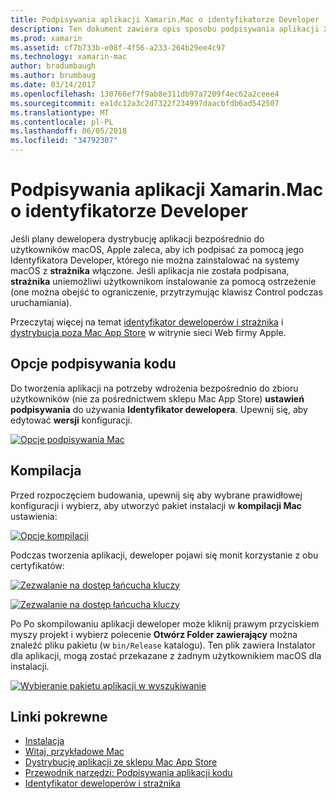 ```yaml
---
title: Podpisywania aplikacji Xamarin.Mac o identyfikatorze Developer
description: Ten dokument zawiera opis sposobu podpisywania aplikacji Xamarin.Mac o identyfikatorze deweloperów, dzięki czemu mogą być dystrybuowane poza Mac App Store. Go w tym artykule omówiono kod opcje podpisywania i tworzenia.
ms.prod: xamarin
ms.assetid: cf7b733b-e08f-4f56-a233-264b29ee4c97
ms.technology: xamarin-mac
author: bradumbaugh
ms.author: brumbaug
ms.date: 03/14/2017
ms.openlocfilehash: 130766ef7f9ab8e311db97a7209f4ec62a2ceee4
ms.sourcegitcommit: ea1dc12a3c2d7322f234997daacbfdb6ad542507
ms.translationtype: MT
ms.contentlocale: pl-PL
ms.lasthandoff: 06/05/2018
ms.locfileid: "34792307"
---
```

# <a name="signing-xamarinmac-apps-with-a-developer-id"></a>Podpisywania aplikacji Xamarin.Mac o identyfikatorze Developer

Jeśli plany dewelopera dystrybucję aplikacji bezpośrednio do użytkowników macOS, Apple zaleca, aby ich podpisać za pomocą jego Identyfikatora Developer, którego nie można zainstalować na systemy macOS z **strażnika** włączone. Jeśli aplikacja nie została podpisana, **strażnika** uniemożliwi użytkownikom instalowanie za pomocą ostrzeżenie (one można obejść to ograniczenie, przytrzymując klawisz Control podczas uruchamiania).

Przeczytaj więcej na temat [identyfikator deweloperów i strażnika](https://developer.apple.com/resources/developer-id/) i [dystrybucja poza Mac App Store](https://developer.apple.com/library/content/documentation/IDEs/Conceptual/AppDistributionGuide/Introduction/Introduction.html) w witrynie sieci Web firmy Apple.

## <a name="code-signing-options"></a>Opcje podpisywania kodu

Do tworzenia aplikacji na potrzeby wdrożenia bezpośrednio do zbioru użytkowników (nie za pośrednictwem sklepu Mac App Store) **ustawień podpisywania** do używania **Identyfikator dewelopera**. Upewnij się, aby edytować **wersji** konfiguracji.

 [![](signing-images/config02.png "Opcje podpisywania Mac")](signing-images/config02.png#lightbox)


## <a name="build"></a>Kompilacja

Przed rozpoczęciem budowania, upewnij się aby wybrane prawidłowej konfiguracji i wybierz, aby utworzyć pakiet instalacji w **kompilacji Mac** ustawienia:

[![](signing-images/config03.png "Opcje kompilacji")](signing-images/config03.png#lightbox)

Podczas tworzenia aplikacji, deweloper pojawi się monit korzystanie z obu certyfikatów:

 [![](signing-images/image57.png "Zezwalanie na dostęp łańcucha kluczy")](signing-images/image57.png#lightbox)

 [![](signing-images/image58.png "Zezwalanie na dostęp łańcucha kluczy")](signing-images/image58.png#lightbox)

Po Po skompilowaniu aplikacji deweloper może kliknij prawym przyciskiem myszy projekt i wybierz polecenie **Otwórz Folder zawierający** można znaleźć pliku pakietu (w `bin/Release` katalogu). Ten plik zawiera Instalator dla aplikacji, mogą zostać przekazane z żadnym użytkownikiem macOS dla instalacji.

 [![](signing-images/image59.png "Wybieranie pakietu aplikacji w wyszukiwanie")](signing-images/image59.png#lightbox)

## <a name="related-links"></a>Linki pokrewne

- [Instalacja](~//mac/get-started/installation.md)
- [Witaj, przykładowe Mac](~//mac/get-started/hello-mac.md)
- [Dystrybucję aplikacji ze sklepu Mac App Store](https://developer.apple.com/devcenter/mac/checklist/)
- [Przewodnik narzędzi: Podpisywania aplikacji kodu](https://developer.apple.com/library/mac/#documentation/ToolsLanguages/Conceptual/OSXWorkflowGuide/CodeSigning/CodeSigning.html)
- [Identyfikator deweloperów i strażnika](https://developer.apple.com/resources/developer-id/)
